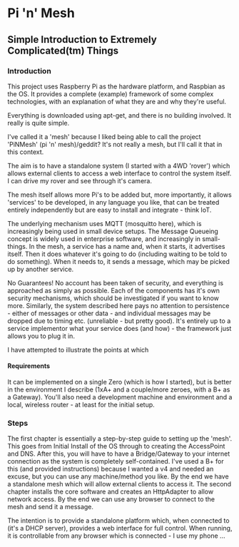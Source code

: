 # Pi 'n' Mesh
## Simple Introduction to Extremely Complicated(tm) Things
### Introduction
This project uses Raspberry Pi as the hardware platform, and Raspbian as the OS.
It provides a complete (example) framework of some complex technologies, with an explanation 
of what they are and why they're useful.

Everything is downloaded using apt-get, and there is no building involved. It really is quite
simple.

I've called it a 'mesh' because I liked being able to call the project 'PiNMesh' (pi 'n' mesh)/geddit?
It's not really a mesh, but I'll call it that in this context.

The aim is to have a standalone system (I started with a 4WD 'rover') which allows external clients 
to access a web interface to control the system itself. I can drive my rover and see through it's 
camera.

The mesh itself allows more Pi's to be added but, more importantly, it allows 'services' to be 
developed, in any language you like, that can be treated entirely independently but are easy to
install and integrate - think IoT.

The underlying mechanism uses MQTT (mosquitto here), which is increasingly being used in small device setups.
The Message Queueing concept is widely used in enterprise software, and increasingly in small-things. 
In the mesh, a service has a name and, when it starts, it advertises itself. Then it does whatever it's going 
to do (including waiting to be told to do something). When it needs to, it sends a message, which 
may be picked up by another service. 

No Guarantees!
No account has been taken of security, and everything is approached as simply as possible.
Each of the components has it's own security mechanisms, which should be investigated if you want 
to know more.
Similarly, the system described here pays no attention to persistence - either of messages or other
data - and individual messages may be dropped due to timing etc. (unreliable - but pretty good).
It's entirely up to a service implementor what your service does (and how) - the framework just allows you 
to plug it in.

I have attempted to illustrate the points at which 

#### Requirements
It can be implemented on a single Zero (which is how I started), but is better in the environment 
I describe (1xA+ and a couple/more zeroes, with a B+ as a Gateway).
You'll also need a development machine and environment and a local, wireless router - at least 
for the initial setup.

### Steps
The first chapter is essentially a step-by-step guide to setting up the 'mesh'.
This goes from Initial Install of the OS through to creating the AccessPoint and DNS. After this,
you will have to have a Bridge/Gateway to your internet connection as the system is completely 
self-contained. I've used a B+ for this (and provided instructions) because I wanted a v4 and 
needed an excuse, but you can use any machine/method you like.
By the end we have a standalone mesh which will allow external clients to access it.
The second chapter installs the core software and creates an HttpAdapter to allow network access.
By the end we can use any browser to connect to the mesh and send it a message.


The intention is to provide a standalone platform which, when connected to (it's a DHCP server),
provides a web interface for full control.
When running, it is controllable from any browser which is connected - I use my phone ...


